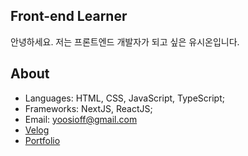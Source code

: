 ## Front-end Learner

안녕하세요. 저는 프론트엔드 개발자가 되고 싶은 유시온입니다.   

## About 
- Languages: HTML, CSS, JavaScript, TypeScript;
- Frameworks: NextJS, ReactJS;
- Email: yoosioff@gmail.com
- [Velog](https://velog.io/@yoosion030)
- [Portfolio](https://yoosion030.github.io/Portfolio/)

